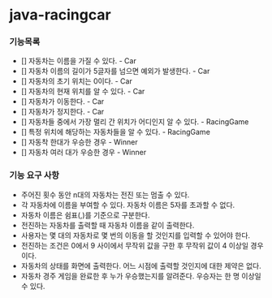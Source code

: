 # java-racingcar

### 기능목록

- [] 자동차는 이름을 가질 수 있다. - Car
- [] 자동차 이름의 길이가 5글자를 넘으면 예외가 발생한다. - Car
- [] 자동차의 초기 위치는 0이다. - Car
- [] 자동차의 현재 위치를 알 수 있다. - Car
- [] 자동차가 이동한다. - Car
- [] 자동차가 정지한다. - Car
- [] 자동차들 중에서 가장 멀리 간 위치가 어디인지 알 수 있다. - RacingGame
- [] 특정 위치에 해당하는 자동차들을 알 수 있다. - RacingGame
- [] 자동착 한대가 우승한 경우 - Winner
- [] 자동차 여러 대가 우승한 경우 - Winner


### 기능 요구 사항
- 주어진 횟수 동안 n대의 자동차는 전진 또는 멈출 수 있다.
- 각 자동차에 이름을 부여할 수 있다. 자동차 이름은 5자를 초과할 수 없다.
- 자동차 이름은 쉼표(,)를 기준으로 구분한다.
- 전진하는 자동차를 출력할 때 자동차 이름을 같이 출력한다.
- 사용자는 몇 대의 자동차로 몇 번의 이동을 할 것인지를 입력할 수 있어야 한다.
- 전진하는 조건은 0에서 9 사이에서 무작위 값을 구한 후 무작위 값이 4 이상일 경우이다.
- 자동차의 상태를 화면에 출력한다. 어느 시점에 출력할 것인지에 대한 제약은 없다.
- 자동차 경주 게임을 완료한 후 누가 우승했는지를 알려준다. 우승자는 한 명 이상일 수 있다.